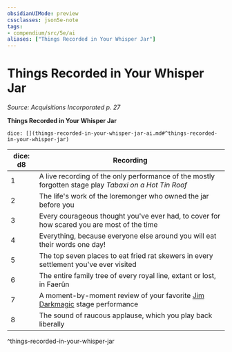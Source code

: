 ```yaml
---
obsidianUIMode: preview
cssclasses: json5e-note
tags:
- compendium/src/5e/ai
aliases: ["Things Recorded in Your Whisper Jar"]
---
```

# Things Recorded in Your Whisper Jar
*Source: Acquisitions Incorporated p. 27* 

**Things Recorded in Your Whisper Jar**

`dice: [](things-recorded-in-your-whisper-jar-ai.md#^things-recorded-in-your-whisper-jar)`

| dice: d8 | Recording |
|----------|-----------|
| 1 | A live recording of the only performance of the mostly forgotten stage play *Tabaxi on a Hot Tin Roof* |
| 2 | The life's work of the loremonger who owned the jar before you |
| 3 | Every courageous thought you've ever had, to cover for how scared you are most of the time |
| 4 | Everything, because everyone else around you will eat their words one day! |
| 5 | The top seven places to eat fried rat skewers in every settlement you've ever visited |
| 6 | The entire family tree of every royal line, extant or lost, in Faerûn |
| 7 | A moment-by-moment review of your favorite [Jim Darkmagic](/3-Mechanics/CLI/bestiary/npc/jim-darkmagic-ai.md) stage performance |
| 8 | The sound of raucous applause, which you play back liberally |
^things-recorded-in-your-whisper-jar